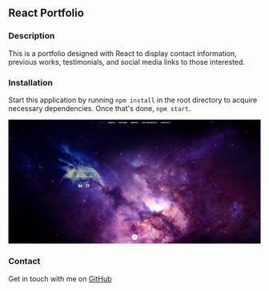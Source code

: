 ## React Portfolio

### Description

This is a portfolio designed with React to display contact information, previous works, testimonials, and social media links to those interested.

### Installation

Start this application by running `npm install` in the root directory to acquire necessary dependencies. Once that's done, `npm start`.

![Image](./portfolio.png)

### Contact

Get in touch with me on [GitHub](https://github.com/rjcostanzo)